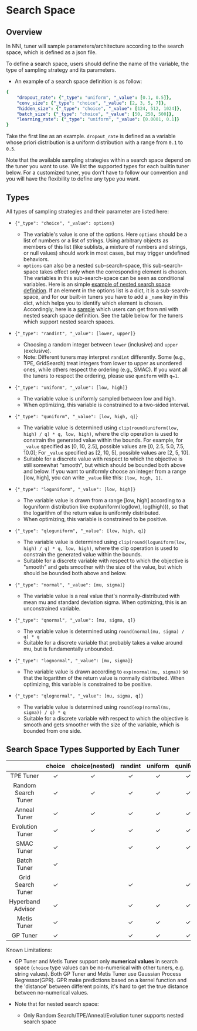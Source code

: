 # Search Space

## Overview

In NNI, tuner will sample parameters/architecture according to the search space, which is defined as a json file.

To define a search space, users should define the name of the variable, the type of sampling strategy and its parameters.

* An example of a search space definition is as follow:

```yaml
{
    "dropout_rate": {"_type": "uniform", "_value": [0.1, 0.5]},
    "conv_size": {"_type": "choice", "_value": [2, 3, 5, 7]},
    "hidden_size": {"_type": "choice", "_value": [124, 512, 1024]},
    "batch_size": {"_type": "choice", "_value": [50, 250, 500]},
    "learning_rate": {"_type": "uniform", "_value": [0.0001, 0.1]}
}

```

Take the first line as an example. `dropout_rate` is defined as a variable whose priori distribution is a uniform distribution with a range from `0.1` to `0.5`.

Note that the available sampling strategies within a search space depend on the tuner you want to use. We list the supported types for each builtin tuner below. For a customized tuner, you don't have to follow our convention and you will have the flexibility to define any type you want.

## Types

All types of sampling strategies and their parameter are listed here:

* `{"_type": "choice", "_value": options}`

  * The variable's value is one of the options. Here `options` should be a list of numbers or a list of strings. Using arbitrary objects as members of this list (like sublists, a mixture of numbers and strings, or null values) should work in most cases, but may trigger undefined behaviors.
  * `options` can also be a nested sub-search-space, this sub-search-space takes effect only when the corresponding element is chosen. The variables in this sub-search-space can be seen as conditional variables. Here is an simple [example of nested search space definition](https://github.com/microsoft/nni/tree/v1.9/examples/trials/mnist-nested-search-space/search_space.json). If an element in the options list is a dict, it is a sub-search-space, and for our built-in tuners you have to add a `_name` key in this dict, which helps you to identify which element is chosen. Accordingly, here is a [sample](https://github.com/microsoft/nni/tree/v1.9/examples/trials/mnist-nested-search-space/sample.json) which users can get from nni with nested search space definition. See the table below for the tuners which support nested search spaces.

* `{"_type": "randint", "_value": [lower, upper]}`
  * Choosing a random integer between `lower` (inclusive) and `upper` (exclusive).
  * Note: Different tuners may interpret `randint` differently. Some (e.g., TPE, GridSearch) treat integers from lower
    to upper as unordered ones, while others respect the ordering (e.g., SMAC). If you want all the tuners to respect
    the ordering, please use `quniform` with `q=1`.

* `{"_type": "uniform", "_value": [low, high]}`
  * The variable value is uniformly sampled between low and high.
  * When optimizing, this variable is constrained to a two-sided interval.

* `{"_type": "quniform", "_value": [low, high, q]}`
  * The variable value is determined using `clip(round(uniform(low, high) / q) * q, low, high)`, where the clip operation is used to constrain the generated value within the bounds. For example, for `_value` specified as [0, 10, 2.5], possible values are [0, 2.5, 5.0, 7.5, 10.0]; For `_value` specified as [2, 10, 5], possible values are [2, 5, 10].
  * Suitable for a discrete value with respect to which the objective is still somewhat "smooth", but which should be bounded both above and below. If you want to uniformly choose an integer from a range [low, high], you can write `_value` like this: `[low, high, 1]`.

* `{"_type": "loguniform", "_value": [low, high]}`
  * The variable value is drawn from a range [low, high] according to a loguniform distribution like exp(uniform(log(low), log(high))), so that the logarithm of the return value is uniformly distributed.
  * When optimizing, this variable is constrained to be positive.

* `{"_type": "qloguniform", "_value": [low, high, q]}`
  * The variable value is determined using `clip(round(loguniform(low, high) / q) * q, low, high)`, where the clip operation is used to constrain the generated value within the bounds.
  * Suitable for a discrete variable with respect to which the objective is "smooth" and gets smoother with the size of the value, but which should be bounded both above and below.

* `{"_type": "normal", "_value": [mu, sigma]}`
  * The variable value is a real value that's normally-distributed with mean mu and standard deviation sigma. When optimizing, this is an unconstrained variable.

* `{"_type": "qnormal", "_value": [mu, sigma, q]}`
  * The variable value is determined using `round(normal(mu, sigma) / q) * q`
  * Suitable for a discrete variable that probably takes a value around mu, but is fundamentally unbounded.

* `{"_type": "lognormal", "_value": [mu, sigma]}`
  * The variable value is drawn according to `exp(normal(mu, sigma))` so that the logarithm of the return value is normally distributed. When optimizing, this variable is constrained to be positive.

* `{"_type": "qlognormal", "_value": [mu, sigma, q]}`
  * The variable value is determined using `round(exp(normal(mu, sigma)) / q) * q`
  * Suitable for a discrete variable with respect to which the objective is smooth and gets smoother with the size of the variable, which is bounded from one side.

## Search Space Types Supported by Each Tuner

|                    | choice  | choice(nested) | randint | uniform | quniform | loguniform | qloguniform | normal  | qnormal | lognormal | qlognormal |
|:------:|:------:|:------:|:------:|:------:|:------:|:------:|:------:|:------:|:------:|:------:|:------:|
| TPE Tuner          | &#10003; | &#10003; | &#10003; | &#10003; | &#10003; | &#10003; | &#10003; | &#10003; | &#10003; | &#10003; | &#10003; |
| Random Search Tuner| &#10003; | &#10003; | &#10003; | &#10003; | &#10003; | &#10003; | &#10003; | &#10003; | &#10003; | &#10003; | &#10003; |
| Anneal Tuner       | &#10003; | &#10003; | &#10003; | &#10003; | &#10003; | &#10003; | &#10003; | &#10003; | &#10003; | &#10003; | &#10003; |
| Evolution Tuner    | &#10003; | &#10003; | &#10003; | &#10003; | &#10003; | &#10003; | &#10003; | &#10003; | &#10003; | &#10003; | &#10003; |
| SMAC Tuner         | &#10003; | | &#10003; | &#10003; | &#10003; | &#10003; | | | | | |
| Batch Tuner        | &#10003; | | | | | | | | | | |
| Grid Search Tuner  | &#10003; | | &#10003; | | &#10003; | | | | | | |
| Hyperband Advisor  | &#10003; | | &#10003; | &#10003; | &#10003; | &#10003; | &#10003; | &#10003; | &#10003; | &#10003; | &#10003; |
| Metis Tuner        | &#10003; | | &#10003; | &#10003; | &#10003;  | | | | | | |
| GP Tuner           | &#10003; | | &#10003; | &#10003; | &#10003; | &#10003; | &#10003; | | | | |

Known Limitations:

* GP Tuner and Metis Tuner support only **numerical values** in search space (`choice` type values can be no-numerical with other tuners, e.g. string values). Both GP Tuner and Metis Tuner use Gaussian Process Regressor(GPR). GPR make predictions based on a kernel function and the 'distance' between different points, it's hard to get the true distance between no-numerical values.

* Note that for nested search space:

    * Only Random Search/TPE/Anneal/Evolution tuner supports nested search space
